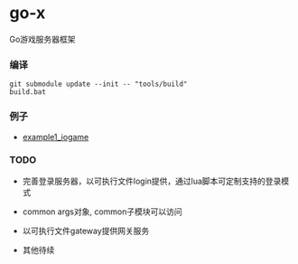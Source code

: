 # go-x
Go游戏服务器框架

### 编译

```dos
git submodule update --init -- "tools/build"
build.bat
```


### 例子

  - [example1_iogame](example1_iogame)


### TODO

- 完善登录服务器，以可执行文件login提供，通过lua脚本可定制支持的登录模式

- common args对象, common子模块可以访问

- 以可执行文件gateway提供网关服务

- 其他待续
